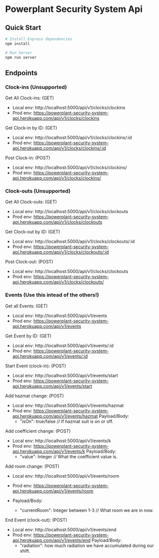 ﻿# Powerplant Security System Api

## Quick Start

```bash
# Install Express dependencies
npm install

# Run Server
npm run server
```

## Endpoints

### Clock-ins (Unsupported)

Get All Clock-ins: (GET)

- Local env: http://localhost:5000/api/v1/clocks/clockins
- Prod env: https://powerplant-security-system-api.herokuapp.com/api/v1/clocks/clockins

Get Clock-in by ID: (GET)

- Local env: http://localhost:5000/api/v1/clocks/clockins/:id
- Prod env: https://powerplant-security-system-api.herokuapp.com/api/v1/clocks/clockins/:id

Post Clock-in: (POST)

- Local env: http://localhost:5000/api/v1/clocks/clockins/
- Prod env: https://powerplant-security-system-api.herokuapp.com/api/v1/clocks/clockins/

### Clock-outs (Unsupported)

Get All Clock-outs: (GET)

- Local env: http://localhost:5000/api/v1/clocks/clockouts
- Prod env: https://powerplant-security-system-api.herokuapp.com/api/v1/clocks/clockouts

Get Clock-out by ID: (GET)

- Local env: http://localhost:5000/api/v1/clocks/clockouts/:id
- Prod env: https://powerplant-security-system-api.herokuapp.com/api/v1/clocks/clockouts/:id

Post Clock-out: (POST)

- Local env: http://localhost:5000/api/v1/clocks/clockouts
- Prod env: https://powerplant-security-system-api.herokuapp.com/api/v1/clocks/clockouts/

### Events (Use this intead of the others!)

Get all Events: (GET)

- Local env: http://localhost:5000/api/v1/events
- Prod env: https://powerplant-security-system-api.herokuapp.com/api/v1/events

Get Event by ID: (GET)

- Local env: http://localhost:5000/api/v1/events/:id
- Prod env: https://powerplant-security-system-api.herokuapp.com/api/v1/events/:id

Start Event (clock-in): (POST)

- Local env: http://localhost:5000/api/v1/events/start
- Prod env: https://powerplant-security-system-api.herokuapp.com/api/v1/events/start

Add hazmat change: (POST)

- Local env: http://localhost:5000/api/v1/events/hazmat
- Prod env: https://powerplant-security-system-api.herokuapp.com/api/v1/events/hazmat
  Payload/Body:
  - "isOn": true/false // If hazmat suit is on or off.

Add coefficient change: (POST)

- Local env: http://localhost:5000/api/v1/events/k
- Prod env: https://powerplant-security-system-api.herokuapp.com/api/v1/events/k
  Payload/Body:
  - "value": Integer // What the coefficient value is.

Add room change: (POST)

- Local env: http://localhost:5000/api/v1/events/room
- Prod env: https://powerplant-security-system-api.herokuapp.com/api/v1/events/room
- Payload/Body:

  - "currentRoom": Integer between 1-3 // What room we are in now.

End Event (clock-out): (POST)

- Local env: http://localhost:5000/api/v1/events/end
- Prod env: https://powerplant-security-system-api.herokuapp.com/api/v1/events/end
  Payload/Body:
  - "radiation": how much radiation we have accumulated during our shift.
